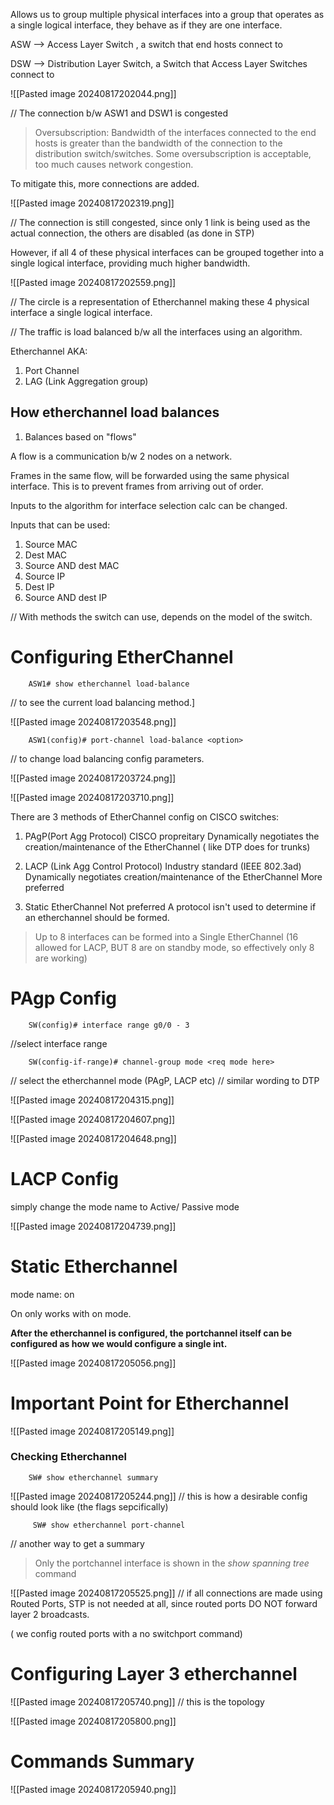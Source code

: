 Allows us to group multiple physical interfaces into a group that operates as a single logical interface, they behave as if they are one interface.


ASW --> Access Layer Switch , a switch that end hosts connect to

DSW --> Distribution Layer Switch, a Switch that Access Layer Switches connect to

![[Pasted image 20240817202044.png]]

// The connection b/w ASW1 and DSW1 is congested

> Oversubscription:
> 	Bandwidth of the interfaces connected to the end hosts is greater than the bandwidth of the connection to the distribution switch/switches.
> 	Some oversubscription is acceptable, too much causes network congestion.

  To mitigate this, more connections are added.

![[Pasted image 20240817202319.png]]

// The connection is still congested, since only 1 link is being used as the actual connection, the others are disabled (as done in STP)

However, if all 4 of these physical interfaces can be grouped together into a single logical interface, providing much higher bandwidth.

![[Pasted image 20240817202559.png]]

// The circle is a representation of Etherchannel making these 4 physical interface a single logical interface.

// The traffic is load balanced b/w all the interfaces using an algorithm.

Etherchannel AKA:
1. Port Channel
2. LAG (Link Aggregation group)

## How etherchannel load balances

1. Balances based on "flows"

A flow is a communication b/w 2 nodes on a network.

Frames in the same flow, will be forwarded using the same physical interface. This is to prevent frames from arriving out of order.


Inputs to the algorithm for interface selection calc can be changed.

Inputs that can be used:
1. Source MAC
2. Dest MAC
3. Source AND dest MAC
4. Source IP
5. Dest IP
6. Source AND dest IP

//  With methods the switch can use, depends on the model of the switch.

# Configuring EtherChannel

		ASW1# show etherchannel load-balance
// to see the current load balancing method.]

![[Pasted image 20240817203548.png]]

		ASW1(config)# port-channel load-balance <option>
// to change load balancing config parameters.

![[Pasted image 20240817203724.png]]


![[Pasted image 20240817203710.png]]

There are 3 methods of EtherChannel config on CISCO switches:

1. PAgP(Port Agg Protocol)
	CISCO propreitary
	Dynamically negotiates the creation/maintenance of the EtherChannel ( like DTP does for trunks)

2. LACP (Link Agg Control Protocol)
	Industry standard (IEEE 802.3ad)
	Dynamically negotiates creation/maintenance of the EtherChannel 
	More preferred

3. Static EtherChannel
	Not preferred
	A protocol isn't used to determine if an etherchannel should be formed.

> Up to 8 interfaces can be formed into a Single EtherChannel
> (16 allowed for LACP, BUT 8 are on standby mode, so effectively only 8 are working)


# PAgp Config

		SW(config)# interface range g0/0 - 3
//select interface range

		SW(config-if-range)# channel-group mode <req mode here>
// select the etherchannel mode (PAgP, LACP etc)
// similar wording to DTP

![[Pasted image 20240817204315.png]]

![[Pasted image 20240817204607.png]]

![[Pasted image 20240817204648.png]]

# LACP Config

simply change the mode name to Active/ Passive mode

![[Pasted image 20240817204739.png]]

# Static Etherchannel

mode name: on

On only works with on mode.


**After the etherchannel is configured, the portchannel itself can be configured as how we would configure a single int.**

![[Pasted image 20240817205056.png]]

# Important Point for Etherchannel

![[Pasted image 20240817205149.png]]

### Checking Etherchannel

		SW# show etherchannel summary

![[Pasted image 20240817205244.png]]
// this is how a desirable config should look like (the flags sepcifically)

		 SW# show etherchannel port-channel
// another way to get a summary


> Only the portchannel interface is shown in the *show spanning tree* command

![[Pasted image 20240817205525.png]]
// if all connections are made using Routed Ports, STP is not needed at all, since routed ports DO NOT forward layer 2 broadcasts.

( we config routed ports with a no switchport command)

# Configuring Layer 3 etherchannel

![[Pasted image 20240817205740.png]]
// this is the topology

![[Pasted image 20240817205800.png]]

# Commands Summary

![[Pasted image 20240817205940.png]]





